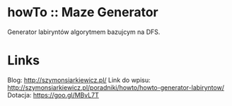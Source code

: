 # howTo :: Maze Generator
Generator labiryntów algorytmem bazujcym na DFS.


# Links
Blog: http://szymonsiarkiewicz.pl/
Link do wpisu: http://szymonsiarkiewicz.pl/poradniki/howto/howto-generator-labiryntow/
Dotacja: https://goo.gl/MBvL7T